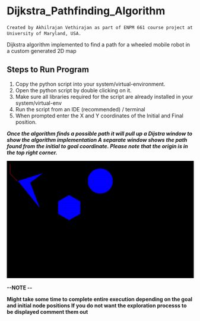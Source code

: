 # Dijkstra_Pathfinding_Algorithm
```
Created by Akhilrajan Vethirajan as part of ENPM 661 course project at University of Maryland, USA. 
```

Dijkstra algorithm implemented to find a path for a wheeled mobile robot in a custom generated 2D map

## Steps to Run Program
1. Copy the python script into your system/virtual-environment.
2. Open the python script by double clicking on it.
3. Make sure all libraries required for the script are already installed in your system/virtual-env
4. Run the script from an IDE (recommended) / terminal
5. When prompted enter the X and Y coordinates of the Initial and Final position.

***Once the algorithm finds a possible path it will pull up a Dijstra window to show the algorithm implementation
A separate window shows the path found from the initial to goal coordinate.
Please note that the origin is in the top right corner.***

![img](dijkstra.gif)

**--NOTE --**

**Might take some time to complete entire execution depending on the goal and initial node positions
If you do not want the exploration processs to be displayed comment them out**
